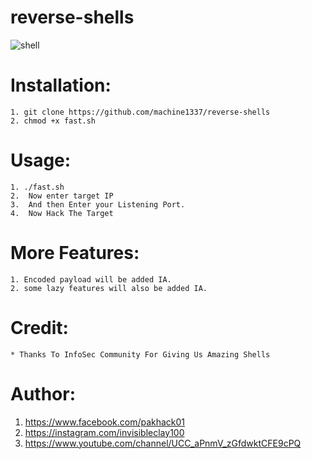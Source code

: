 # reverse-shells

![shell](https://user-images.githubusercontent.com/82051128/126137360-ba933871-d5bb-4207-9e43-717afcb881e0.png)

# Installation:
    1. git clone https://github.com/machine1337/reverse-shells
    2. chmod +x fast.sh
    
# Usage:
    1. ./fast.sh
    2.  Now enter target IP
    3.  And then Enter your Listening Port.
    4.  Now Hack The Target
    
# More Features:
    1. Encoded payload will be added IA.
    2. some lazy features will also be added IA.
    
# Credit:
    * Thanks To InfoSec Community For Giving Us Amazing Shells
    
# Author:
  1. https://www.facebook.com/pakhack01 
  2. https://instagram.com/invisibleclay100 
  3. https://www.youtube.com/channel/UCC_aPnmV_zGfdwktCFE9cPQ 
